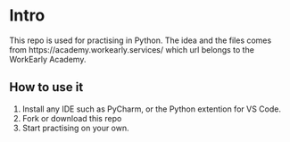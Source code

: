 <h1>Intro</h1>
This repo is used for practising in Python. The idea and the files comes from https://academy.workearly.services/ which url belongs to the WorkEarly Academy.

<h2>How to use it</h2>
<ol>
<li>Install any IDE such as PyCharm, or the Python extention for VS Code.</li>
<li>Fork or download this repo</li>
<li>Start practising on your own.</li>
</ol>

